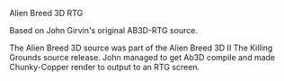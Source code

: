 Alien Breed 3D RTG

Based on John Girvin's original AB3D-RTG source.

The Alien Breed 3D source was part of the Alien Breed 3D II The Killing Grounds source release.
John managed to get Ab3D compile and made Chunky-Copper render to output to an RTG screen.

